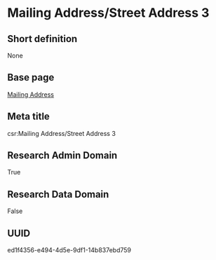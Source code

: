 # Mailing Address/Street Address 3
## Short definition
None
## Base page
[Mailing Address](../../Objects/Mailing%20Address.md)
## Meta title
csr:Mailing Address/Street Address 3
## Research Admin Domain
True
## Research Data Domain
False
## UUID
ed1f4356-e494-4d5e-9df1-14b837ebd759
